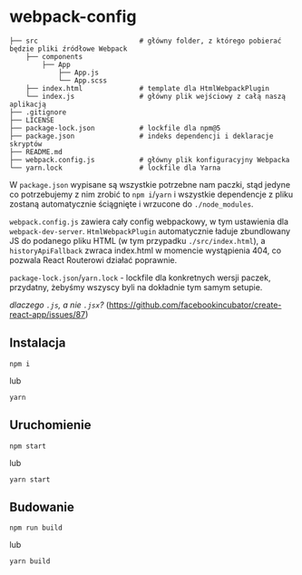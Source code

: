 # webpack-config

```
├── src                         # główny folder, z którego pobierać będzie pliki źródłowe Webpack
    ├── components
        ├── App
            ├── App.js
            └── App.scss
    ├── index.html              # template dla HtmlWebpackPlugin
    └── index.js                # główny plik wejściowy z całą naszą aplikacją
├── .gitignore
├── LICENSE
├── package-lock.json           # lockfile dla npm@5
├── package.json                # indeks dependencji i deklaracje skryptów
├── README.md
├── webpack.config.js           # główny plik konfiguracyjny Webpacka
└── yarn.lock                   # lockfile dla Yarna
```

W `package.json` wypisane są wszystkie potrzebne nam paczki, stąd jedyne co potrzebujemy z nim zrobić to `npm i`/`yarn` i wszystkie dependencje z pliku zostaną automatycznie ściągnięte i wrzucone do `./node_modules`.

`webpack.config.js` zawiera cały config webpackowy, w tym ustawienia dla `webpack-dev-server`. `HtmlWebpackPlugin` automatycznie ładuje zbundlowany JS do podanego pliku HTML (w tym przypadku `./src/index.html`), a `historyApiFallback` zwraca index.html w momencie wystąpienia 404, co pozwala React Routerowi działać poprawnie.

`package-lock.json`/`yarn.lock` - lockfile dla konkretnych wersji paczek, przydatny, żebyśmy wszyscy byli na dokładnie tym samym setupie.

*dlaczego `.js`, a nie `.jsx`?*
(https://github.com/facebookincubator/create-react-app/issues/87)

Instalacja
------
```
npm i
```

lub

```
yarn
```

Uruchomienie
------
```
npm start
```

lub

```
yarn start
```

Budowanie
------
```
npm run build
```

lub

```
yarn build
```
